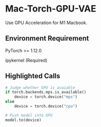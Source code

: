 # Mac-Torch-GPU-VAE
 Use GPU Acceleration for M1 Macbook.

## Environment Requirement

PyTorch >= 1.12.0

ipykernel (Required)

## Highlighted Calls

```python
# Judge whether GPU is avaiable
if torch.backends.mps.is_available()
	device = torch.device("mps")
else
	device = torch.device("cpu")

# Push model into GPU
model.to(device)
```

